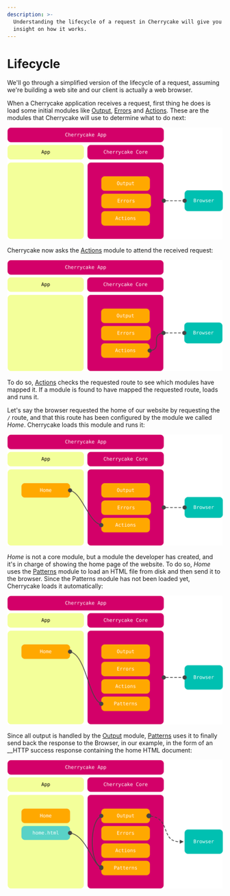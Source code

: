```yaml
---
description: >-
  Understanding the lifecycle of a request in Cherrycake will give you valuable
  insight on how it works.
---
```


# Lifecycle

We'll go through a simplified version of the lifecycle of a request, assuming we're building a web site and our client is actually a web browser.

When a Cherrycake application receives a request, first thing he does is load some initial modules like [Output](../../reference/core-modules/output.md), [Errors](../../reference/core-modules/errors.md) and [Actions](../../reference/core-modules/actions.md). These are the modules that Cherrycake will use to determine what to do next:

![](../../.gitbook/assets/cherrycakediagramlifecycle1.svg)

Cherrycake now asks the [Actions](../../reference/core-modules/actions.md) module to attend the received request:

![](../../.gitbook/assets/cherrycakediagramlifecycle2.svg)

To do so, [Actions](../../reference/core-modules/actions.md) checks the requested route to see which modules have mapped it. If a module is found to have mapped the requested route, loads and runs it.

Let's say the browser requested the home of our website by requesting the `/` route, and that this route has been configured by the module we called _Home_. Cherrycake loads this module and runs it:

![](../../.gitbook/assets/cherrycakediagramlifecycle3.svg)

_Home_ is not a core module, but a module the developer has created, and it's in charge of showing the home page of the website. To do so, _Home_ uses the [Patterns](../../reference/core-modules/patterns.md) module to load an HTML file from disk and then send it to the browser. Since the Patterns module has not been loaded yet, Cherrycake loads it automatically:

![](../../.gitbook/assets/cherrycakediagramlifecycle4.svg)

Since all output is handled by the [Output](../../reference/core-modules/output.md) module, [Patterns](../../reference/core-modules/patterns.md) uses it to finally send back the response to the Browser, in our example, in the form of an __HTTP success response containing the home HTML document:

![](../../.gitbook/assets/cherrycakediagramlifecycle5.svg)

